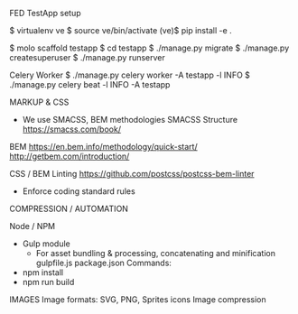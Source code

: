 FED
TestApp setup


$ virtualenv ve
$ source ve/bin/activate
(ve)$ pip install -e .

$ molo scaffold testapp
$ cd testapp
$ ./manage.py migrate
$ ./manage.py createsuperuser
$ ./manage.py runserver

Celery Worker
$ ./manage.py celery worker -A testapp -l INFO
$ ./manage.py celery beat -l INFO -A testapp


MARKUP & CSS
-  We use SMACSS, BEM methodologies
SMACSS Structure
https://smacss.com/book/

BEM
https://en.bem.info/methodology/quick-start/
http://getbem.com/introduction/

CSS / BEM Linting
https://github.com/postcss/postcss-bem-linter
- Enforce coding standard rules


COMPRESSION / AUTOMATION

Node / NPM
- Gulp module
  - For asset bundling & processing, concatenating and minification
    gulpfile.js
    package.json
Commands:
- npm install
- npm run build

IMAGES
  Image formats:
  SVG, PNG, Sprites icons
  Image compression
